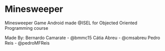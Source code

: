 # Minesweeper
Minesweeper Game Android made @ISEL for Objected Oriented Programming course

Made By:
Bernardo Camarate - @bmmc15
Cátia Abreu - @cmsabreu
Pedro Reis - @pedroMFReis
